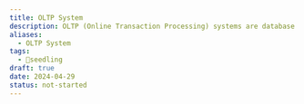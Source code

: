 ```yaml
---
title: OLTP System
description: OLTP (Online Transaction Processing) systems are database management systems optimized for processing high volumes of transactional data in real-time. They are designed to support day-to-day operational tasks such as adding, modifying, or deleting records in a database. OLTP systems typically prioritize fast and efficient transaction processing, ensuring data integrity and concurrency control while maintaining high availability and responsiveness for users.
aliases:
  - OLTP System
tags:
  - 🌱seedling
draft: true
date: 2024-04-29
status: not-started
---
```

